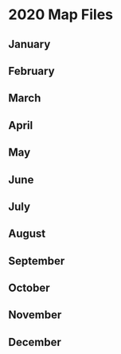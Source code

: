 # 2020 Map Files

## January

## February

## March

## April

## May

## June

## July

## August

## September

## October

## November

## December
